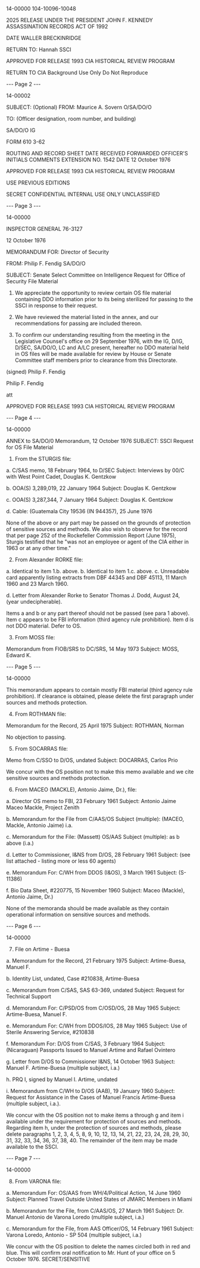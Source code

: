 14-00000
104-10096-10048

2025 RELEASE UNDER THE PRESIDENT JOHN F. KENNEDY ASSASSINATION RECORDS ACT OF 1992

DATE
WALLER
BRECKINRIDGE

RETURN TO:
Hannah
SSCI

APPROVED FOR RELEASE 1993
CIA HISTORICAL REVIEW PROGRAM

RETURN TO CIA
Background Use Only
Do Not Reproduce

--- Page 2 ---

14-00002

SUBJECT: (Optional)
FROM: Maurice A. Sovern
O/SA/DO/O

TO: (Officer designation, room number, and building)

SA/DO/O
IG

FORM 610
3-62

ROUTING AND RECORD SHEET
DATE RECEIVED FORWARDED OFFICER'S INITIALS COMMENTS
EXTENSION NO. 1542
DATE 12 October 1976

APPROVED FOR RELEASE 1993
CIA HISTORICAL REVIEW PROGRAM

USE PREVIOUS EDITIONS

SECRET
CONFIDENTIAL
INTERNAL USE ONLY
UNCLASSIFIED

--- Page 3 ---

14-00000

INSPECTOR GENERAL
76-3127

12 October 1976

MEMORANDUM FOR: Director of Security

FROM: Philip F. Fendig
SA/DO/O

SUBJECT: Senate Select Committee on Intelligence
Request for Office of Security File
Material

1. We appreciate the opportunity to review certain
OS file material containing DDO information prior to its
being sterilized for passing to the SSCI in response to
their request.

2. We have reviewed the material listed in the
annex, and our recommendations for passing are included
thereon.

3. To confirm our understanding resulting from the
meeting in the Legislative Counsel's office on 29 September
1976, with the IG, D/IG, D/SEC, SA/DO/O, LC and A/LC
present, hereafter no DDO material held in OS files will
be made available for review by House or Senate Committee
staff members prior to clearance from this Directorate.

(signed)
Philip F. Fendig

Philip F. Fendig

att

APPROVED FOR RELEASE 1993
CIA HISTORICAL REVIEW PROGRAM

--- Page 4 ---

14-00000

ANNEX to SA/DO/0 Memorandum, 12 October 1976
SUBJECT: SSCI Request for OS File Material

1. From the STURGIS file:

a. C/SAS memo, 18 February 1964, to D/SEC
Subject: Interviews by 00/C with West Point
Cadet, Douglas K. Gentzkow

b. OOA(S) 3,289,019, 22 January 1964
Subject: Douglas K. Gentzkow

c. OOA(S) 3,287,344, 7 January 1964
Subject: Douglas K. Gentzkow

d. Cable: (Guatemala City 19536 (IN 944357),
25 June 1976

None of the above or any part may be passed on the grounds
of protection of sensitive sources and methods. We also
wish to observe for the record that per page 252 of the
Rockefeller Commission Report (June 1975), Sturgis testified
that he "was not an employee or agent of the CIA either in
1963 or at any other time."

2. From Alexander RORKE file:

a. Identical to item 1.b. above.
b. Identical to item 1.c. above.
c. Unreadable card apparently listing extracts
from DBF 44345 and DBF 45113, 11 March 1960
and 23 March 1960.

d. Letter from Alexander Rorke to Senator Thomas J.
Dodd, August 24, (year undecipherable).

Items a and b or any part thereof should not be passed (see
para 1 above). Item c appears to be FBI information (third
agency rule prohibition). Item d is not DDO material.
Defer to OS.

3. From MOSS file:

Memorandum from FIOB/SRS to DC/SRS, 14 May 1973
Subject: MOSS, Edward K.

--- Page 5 ---

14-00000

This memorandum appears to contain mostly FBI material
(third agency rule prohibition). If clearance is
obtained, please delete the first paragraph under sources
and methods protection.

4. From ROTHMAN file:

Memorandum for the Record, 25 April 1975
Subject: ROTHMAN, Norman

No objection to passing.

5. From SOCARRAS file:

Memo from C/SSO to D/OS, undated
Subject: DOCARRAS, Carlos Prio

We concur with the OS position not to make this memo
available and we cite sensitive sources and methods
protection.

6. From MACEO (MACKLE), Antonio Jaime, Dr.), file:

a. Director OS memo to FBI, 23 February 1961
Subject: Antonio Jaime Maceo Mackle,
Project Zenith

b. Memorandum for the File from C/AAS/OS
Subject (multiple): (MACEO, Mackle,
Antonio Jaime) i.a.

c. Memorandum for the File: (Massett) OS/AAS
Subject (multiple): as b above (i.a.)

d. Letter to Commissioner, I&NS from D/OS,
28 February 1961
Subject: (see list attached - listing more
or less 60 agents)

e. Memorandum For: C/WH from DDOS (I&OS),
3 March 1961
Subject: (S-11386)

f. Bio Data Sheet, #220775, 15 November 1960
Subject: Maceo (Mackle), Antonio Jaime, Dr.)

None of the memoranda should be made available as they contain
operational information on sensitive sources and methods.

--- Page 6 ---

14-00000

7. File on Artime - Buesa

a. Memorandum for the Record, 21 February 1975
Subject: Artime-Buesa, Manuel F.

b. Identity List, undated, Case #210838,
Artime-Buesa

c. Memorandum from C/SAS, SAS 63-369, undated
Subject: Request for Technical Support

d. Memorandum For: C/PSD/OS from C/OSD/OS,
28 May 1965
Subject: Artime-Buesa, Manuel F.

e. Memorandum For: C/WH from DDOS/IOS, 28 May 1965
Subject: Use of Sterile Answering Service,
#210838

f. Memorandum For: D/OS from C/SAS, 3 February 1964
Subject: (Nicaraguan) Passports Issued to
Manuel Artime and Rafael Ovintero

g. Letter from D/OS to Commissioner I&NS,
14 October 1963
Subject: Manuel F. Artime-Buesa (multiple
subject, i.a.)

h. PRQ I, signed by Manuel I. Artime, undated

i. Memorandum from C/WH to D/OS (AAB), 19 January 1960
Subject: Request for Assistance in the Cases
of Manuel Francis Artime-Buesa
(multiple subject, i.a.).

We concur with the OS position not to make items a through g
and item i available under the requirement for protection of
sources and methods. Regarding item h, under the protection
of sources and methods, please delete paragraphs 1, 2, 3, 4,
5, 8, 9, 10, 12, 13, 14, 21, 22, 23, 24, 28, 29, 30, 31, 32,
33, 34, 36, 37, 38, 40. The remainder of the item may be
made available to the SSCI.

--- Page 7 ---

14-00000

8. From VARONA file:

a. Memorandum For: OS/AAS from WH/4/Political
Action, 14 June 1960
Subject: Planned Travel Outside United States
of JMARC Members in Miami

b. Memorandum for the File, from C/AAS/OS, 27 March 1961
Subject: Dr. Manuel Antonio de Varona Loredo
(multiple subject, i.a.)

c. Memorandum for the File, from AAS Officer/OS,
14 February 1961
Subject: Varona Loredo, Antonio - SP 504
(multiple subject, i.a.)

We concur with the OS position to delete the names circled
both in red and blue. This will confirm oral notification
to Mr. Hunt of your office on 5 October 1976.
SECRET/SENSITIVE
